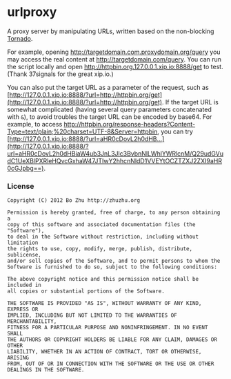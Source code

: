 # urlproxy

A proxy server by manipulating URLs, written based on the non-blocking [Tornado](https://github.com/facebook/tornado).

For example, opening http://targetdomain.com.proxydomain.org/query you may access the real content at http://targetdomain.com/query. You can run the script locally and open http://httpbin.org.127.0.0.1.xip.io:8888/get to test. (Thank 37signals for the great xip.io.)

You can also put the target URL as a parameter of the request, such as [http://127.0.0.1.xip.io:8888/?url=http://httpbin.org/get](http://127.0.0.1.xip.io:8888/?url=http://httpbin.org/get). If the target URL is somewhat complicated (having several query parameters concatenated with `&`), to avoid troubles the target URL can be encoded by base64. For example, to access http://httpbin.org/response-headers?Content-Type=text/plain;%20charset=UTF-8&Server=httpbin, you can try [http://127.0.0.1.xip.io:8888/?url=aHR0cDovL2h0dHB...](http://127.0.0.1.xip.io:8888/?url=aHR0cDovL2h0dHBiaW4ub3JnL3Jlc3BvbnNlLWhlYWRlcnM/Q29udGVudC1UeXBlPXRleHQvcGxhaW47JTIwY2hhcnNldD1VVEYtOCZTZXJ2ZXI9aHR0cGJpbg==).

### License

    Copyright (C) 2012 Bo Zhu http://zhuzhu.org

    Permission is hereby granted, free of charge, to any person obtaining a
    copy of this software and associated documentation files (the "Software"),
    to deal in the Software without restriction, including without limitation
    the rights to use, copy, modify, merge, publish, distribute, sublicense,
    and/or sell copies of the Software, and to permit persons to whom the
    Software is furnished to do so, subject to the following conditions:

    The above copyright notice and this permission notice shall be included in
    all copies or substantial portions of the Software.

    THE SOFTWARE IS PROVIDED "AS IS", WITHOUT WARRANTY OF ANY KIND, EXPRESS OR
    IMPLIED, INCLUDING BUT NOT LIMITED TO THE WARRANTIES OF MERCHANTABILITY,
    FITNESS FOR A PARTICULAR PURPOSE AND NONINFRINGEMENT. IN NO EVENT SHALL
    THE AUTHORS OR COPYRIGHT HOLDERS BE LIABLE FOR ANY CLAIM, DAMAGES OR OTHER
    LIABILITY, WHETHER IN AN ACTION OF CONTRACT, TORT OR OTHERWISE, ARISING
    FROM, OUT OF OR IN CONNECTION WITH THE SOFTWARE OR THE USE OR OTHER
    DEALINGS IN THE SOFTWARE.
